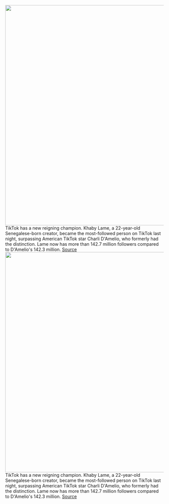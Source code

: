 <img src='https://cdn.vox-cdn.com/thumbor/fJeeF1-xZhXmOjMK4hg9ySqLBqE=/0x0:5362x3575/1200x800/filters:focal(2253x1360:3109x2216)/cdn.vox-cdn.com/uploads/chorus_image/image/71008592/1399607673.0.jpg' width='700px' /><br/>
TikTok has a new reigning champion. Khaby Lame, a 22-year-old Senegalese-born creator, became the most-followed person on TikTok last night, surpassing American TikTok star Charli D'Amelio, who formerly had the distinction. Lame now has more than 142.7 million followers compared to D'Amelio's 142.3 million.
<a href='https://www.theverge.com/2022/6/23/23180139/khaby-lame-tiktok-followers-charli-damelio'> Source <a/><img src='https://cdn.vox-cdn.com/thumbor/fJeeF1-xZhXmOjMK4hg9ySqLBqE=/0x0:5362x3575/1200x800/filters:focal(2253x1360:3109x2216)/cdn.vox-cdn.com/uploads/chorus_image/image/71008592/1399607673.0.jpg' width='700px' /><br/>
TikTok has a new reigning champion. Khaby Lame, a 22-year-old Senegalese-born creator, became the most-followed person on TikTok last night, surpassing American TikTok star Charli D'Amelio, who formerly had the distinction. Lame now has more than 142.7 million followers compared to D'Amelio's 142.3 million.
<a href='https://www.theverge.com/2022/6/23/23180139/khaby-lame-tiktok-followers-charli-damelio'> Source <a/>